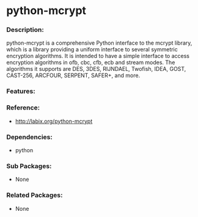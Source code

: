 # python-mcrypt

### Description:
python-mcrypt is a comprehensive Python interface to the mcrypt library,
which is a library providing a uniform interface to several symmetric
encryption algorithms. It is intended to have a simple interface to
access encryption algorithms in ofb, cbc, cfb, ecb and stream modes.
The algorithms it supports are DES, 3DES, RIJNDAEL, Twofish, IDEA, GOST,
CAST-256, ARCFOUR, SERPENT, SAFER+, and more.

### Features:


### Reference:
* http://labix.org/python-mcrypt

### Dependencies:
* python

### Sub Packages:
* None

### Related Packages:
* None